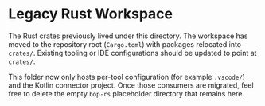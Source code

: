 # Legacy Rust Workspace

The Rust crates previously lived under this directory. The workspace has moved to the repository root (`Cargo.toml`) with packages relocated into `crates/`. Existing tooling or IDE configurations should be updated to point at `crates/`.

This folder now only hosts per-tool configuration (for example `.vscode/`) and the Kotlin connector project. Once those consumers are migrated, feel free to delete the empty `bop-rs` placeholder directory that remains here.